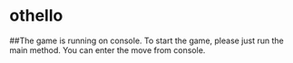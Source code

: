 # othello
##The game is running on console. To start the game, please just run the main method. You can enter the move from console.

